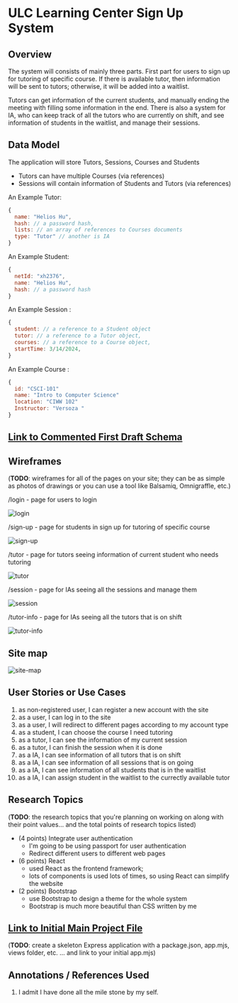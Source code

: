 # ULC Learning Center Sign Up System

## Overview

The system will consists of mainly three parts. First part for users to sign up for tutoring of specific course. If there is available tutor, then information will be sent to tutors; otherwise, it will be added into a waitlist.

Tutors can get information of the current students, and manually ending the meeting with filling some information in the end. There is also a system for IA, who can keep track of all the tutors who are currently on shift, and see information of students in the waitlist, and manage their sessions.

## Data Model

The application will store Tutors, Sessions, Courses and Students

- Tutors can have multiple Courses (via references)
- Sessions will contain information of Students and Tutors (via references)

An Example Tutor:

```javascript
{
  name: "Helios Hu",
  hash: // a password hash,
  lists: // an array of references to Courses documents
  type: "Tutor" // another is IA
}
```

An Example Student:

```javascript
{
  netId: "xh2376",
  name: "Helios Hu",
  hash: // a password hash
}
```

An Example Session :

```javascript
{
  student: // a reference to a Student object
  tutor: // a reference to a Tutor object,
  courses: // a reference to a Course object,
  startTime: 3/14/2024,
}
```

An Example Course :

```javascript
{
  id: "CSCI-101"
  name: "Intro to Computer Science"
  location: "CIWW 102"
  Instructor: "Versoza "
}
```

## [Link to Commented First Draft Schema](db.mjs)

## Wireframes

(**TODO**: wireframes for all of the pages on your site; they can be as simple as photos of drawings or you can use a tool like Balsamiq, Omnigraffle, etc.)

/login - page for users to login

![login](documentation/login.png)

/sign-up - page for students in sign up for tutoring of specific course

![sign-up](documentation/sign-up.png)

/tutor - page for tutors seeing information of current student who needs tutoring

![tutor](documentation/tutor.png)

/session - page for IAs seeing all the sessions and manage them

![session](documentation/session.png)

/tutor-info - page for IAs seeing all the tutors that is on shift

![tutor-info](documentation/tutor-info.png)

## Site map

![site-map](documentation/site-map.png)

## User Stories or Use Cases

1. as non-registered user, I can register a new account with the site
2. as a user, I can log in to the site
3. as a user, I will redirect to different pages according to my account type
4. as a student, I can choose the course I need tutoring
5. as a tutor, I can see the information of my current session
6. as a tutor, I can finish the session when it is done
7. as a IA, I can see information of all tutors that is on shift
8. as a IA, I can see information of all sessions that is on going
9. as a IA, I can see information of all students that is in the waitlist
10. as a IA, I can assign student in the waitlist to the currectly available tutor

## Research Topics

(**TODO**: the research topics that you're planning on working on along with their point values... and the total points of research topics listed)

- (4 points) Integrate user authentication
  - I'm going to be using passport for user authentication
  - Redirect different users to different web pages
- (6 points) React
  - used React as the frontend framework;
  - lots of components is used lots of times, so using React can simplify the website
- (2 points) Bootstrap
  - use Bootstrap to design a theme for the whole system
  - Bootstrap is much more beautiful than CSS written by me

## [Link to Initial Main Project File](app.mjs)

(**TODO**: create a skeleton Express application with a package.json, app.mjs, views folder, etc. ... and link to your initial app.mjs)

## Annotations / References Used

1. I admit I have done all the mile stone by my self.
